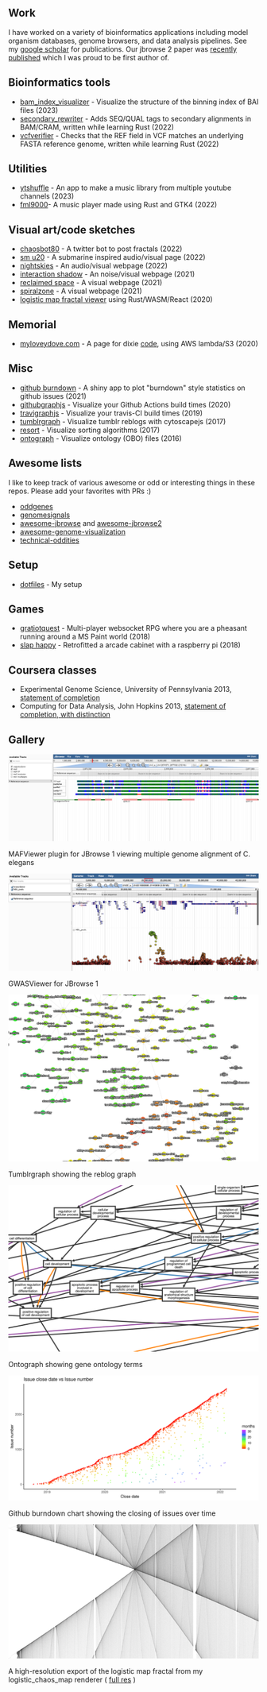 ## Work

I have worked on a variety of bioinformatics applications including model
organism databases, genome browsers, and data analysis pipelines. See my
[google scholar](https://scholar.google.com/citations?view_op=list_works&hl=en&user=--FwzsgAAAAJ)
for publications. Our jbrowse 2 paper was
[recently published](https://www.biorxiv.org/content/10.1101/2022.07.28.501447v1)
which I was proud to be first author of.

## Bioinformatics tools

- [bam_index_visualizer](https://cmdcolin.github.io/bam_index_visualizer/) -
  Visualize the structure of the binning index of BAI files (2023)
- [secondary_rewriter](https://github.com/cmdcolin/secondary_rewriter) - Adds
  SEQ/QUAL tags to secondary alignments in BAM/CRAM, written while learning Rust
  (2022)
- [vcfverifier](https://github.com/cmdcolin/vcfverifier) - Checks that the REF
  field in VCF matches an underlying FASTA reference genome, written while
  learning Rust (2022)

## Utilities

- [ytshuffle](https://cmdcolin.github.io/ytshuffle/) - An app to make a music
  library from multiple youtube channels (2023)
- [fml9000](https://github.com/cmdcolin/fml9000)\- A music player made using
  Rust and GTK4 (2022)

## Visual art/code sketches

- [chaosbot80](https://github.com/cmdcolin/twitter_fractal_bot) - A twitter bot
  to post fractals (2022)
- [sm u20](https://cmdcolin.github.io/sm_u20) - A submarine inspired
  audio/visual page (2022)
- [nightskies](https://cmdcolin.github.io/nightskies/) - An audio/visual webpage
  (2022)
- [interaction shadow](https://cmdcolin.github.io/interaction_shadow/) - An
  noise/visual webpage (2021)
- [reclaimed space](https://cmdcolin.github.io/reclaimedspace/) - A visual
  webpage (2021)
- [spiralzone](https://cmdcolin.github.io/spiralzone/) - A visual webpage (2021)
- [logistic map fractal viewer](https://cmdcolin.github.io/logistic_chaos_map/)
  using Rust/WASM/React (2020)

## Memorial

- [myloveydove.com](https://myloveydove.com) - A page for dixie
  [code](https://github.com/cmdcolin/aws_serverless_photo_gallery), using AWS
  lambda/S3 (2020)

## Misc

- [github burndown](https://colindiesh.shinyapps.io/github_burndown/) - A shiny
  app to plot "burndown" style statistics on github issues (2021)
- [githubgraphjs](https://cmdcolin.github.io/githubgraphjs) - Visualize your
  Github Actions build times (2020)
- [travigraphjs](https://cmdcolin.github.io/travigraphjs) - Visualize your
  travis-CI build times (2019)
- [tumblrgraph](http://cmdcolin.github.io/tumblrgraph2/) - Visualize tumblr
  reblogs with cytoscapejs (2017)
- [resort](https://cmdcolin.github.io/resort/qs.html) - Visualize sorting
  algorithms (2017)
- [ontograph](https://elsiklab.github.io/ontograph/) - Visualize ontology (OBO)
  files (2016)

## Awesome lists

I like to keep track of various awesome or odd or interesting things in these
repos. Please add your favorites with PRs :)

- [oddgenes](https://github.com/cmdcolin/oddgenes)
- [genomesignals](https://github.com/cmdcolin/genomesignals)
- [awesome-jbrowse](https://github.com/cmdcolin/awesome-jbrowse) and
  [awesome-jbrowse2](https://github.com/cmdcolin/awesome-jbrowse2)
- [awesome-genome-visualization](https://github.com/cmdcolin/awesome-genome-visualization)
- [technical-oddities](https://github.com/cmdcolin/technical_oddities)

## Setup

- [dotfiles](https://github.com/cmdcolin/dotfiles/) - My setup

## Games

- [gratiotquest](https://github.com/vastholdings/gratiotquest) - Multi-player
  websocket RPG where you are a pheasant running around a MS Paint world (2018)
- [slap happy](https://github.com/cmdcolin/slaphappy) - Retrofitted a arcade
  cabinet with a raspberry pi (2018)

## Coursera classes

- Experimental Genome Science, University of Pennsylvania 2013,
  [statement of completion](genomesci.pdf)
- Computing for Data Analysis, John Hopkins 2013,
  [statement of completion, with distinction](compdata.pdf)

## Gallery

![](mafviewer.png)

MAFViewer plugin for JBrowse 1 viewing multiple genome alignment of C. elegans

![](gwasviewer.png)

GWASViewer for JBrowse 1

![](tumblrgraph.png)

Tumblrgraph showing the reblog graph

![](ontograph.png)

Ontograph showing gene ontology terms

![](plots.png)

Github burndown chart showing the closing of issues over time

![](2sm.png)

A high-resolution export of the logistic map fractal from my logistic_chaos_map
renderer (
[full res](https://raw.githubusercontent.com/cmdcolin/logistic_chaos_map/master/img/2.png)
)
